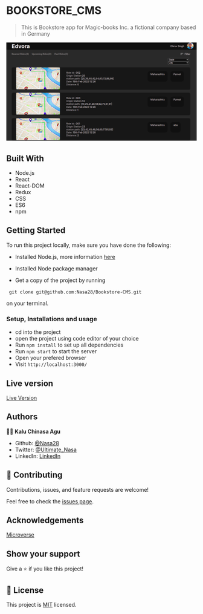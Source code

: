 # BOOKSTORE_CMS

> This is Bookstore app for Magic-books Inc. a fictional company based in Germany

![screenshot](Readme.png)

## Built With

- Node.js
- React
- React-DOM
- Redux
- CSS
- ES6
- npm

## Getting Started

To run this project locally, make sure you have done the following:

- Installed Node.js, more information [here](https://nodejs.org/en/)
- Installed Node package manager

- Get a copy of the project by running

```
 git clone git@github.com:Nasa28/Bookstore-CMS.git

```

on your terminal.

### Setup, Installations and usage

- cd into the project
- open the project using code editor of your choice
- Run `npm install` to set up all dependencies
- Run `npm start` to start the server
- Open your prefered browser
- Visit `http://localhost:3000/`

## Live version

[Live Version](https://mybookstore-cms.netlify.app/)

## Authors

👨‍💻 **Kalu Chinasa Agu**

- Github: [@Nasa28](https://github.com/Nasa28)
- Twitter: [@Ultimate_Nasa](https://twitter.com/Ultimate_Nasa)
- LinkedIn: [LinkedIn](https://www.linkedin.com/in/kalu-chinasa-agu-a15080103/)

## 🤝 Contributing

Contributions, issues, and feature requests are welcome!

Feel free to check the [issues page](https://github.com/Nasa28/Bookstore-CMS/issues).

## Acknowledgements

[Microverse](https://www.microverse.org/)

## Show your support

Give a ⭐️ if you like this project!

## 📝 License

This project is [MIT](https://github.com/stevenvachon/broken-link-checker/blob/main/license) licensed.
